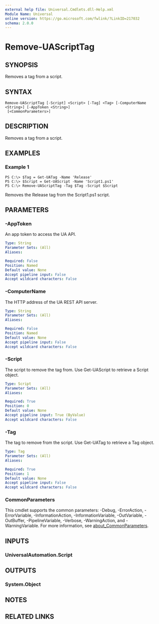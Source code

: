```yaml
---
external help file: Universal.Cmdlets.dll-Help.xml
Module Name: Universal
online version: https://go.microsoft.com/fwlink/?LinkID=217032
schema: 2.0.0
---
```


# Remove-UAScriptTag

## SYNOPSIS
Removes a tag from a script.

## SYNTAX

```
Remove-UAScriptTag [-Script] <Script> [-Tag] <Tag> [-ComputerName <String>] [-AppToken <String>]
 [<CommonParameters>]
```

## DESCRIPTION
Removes a tag from a script.

## EXAMPLES

### Example 1
```
PS C:\> $Tag = Get-UATag -Name 'Release'
PS C:\> $Script = Get-UAScript -Name 'Script1.ps1'
PS C:\> Remove-UAScriptTag -Tag $Tag -Script $Script
```

Removes the Release tag from the Script1.ps1 script.

## PARAMETERS

### -AppToken
An app token to access the UA API.

```yaml
Type: String
Parameter Sets: (All)
Aliases:

Required: False
Position: Named
Default value: None
Accept pipeline input: False
Accept wildcard characters: False
```

### -ComputerName
The HTTP address of the UA REST API server.

```yaml
Type: String
Parameter Sets: (All)
Aliases:

Required: False
Position: Named
Default value: None
Accept pipeline input: False
Accept wildcard characters: False
```

### -Script
The script to remove the tag from.
Use Get-UAScript to retrieve a Script object.

```yaml
Type: Script
Parameter Sets: (All)
Aliases:

Required: True
Position: 0
Default value: None
Accept pipeline input: True (ByValue)
Accept wildcard characters: False
```

### -Tag
The tag to remove from the script.
Use Get-UATag to retrieve a Tag object.

```yaml
Type: Tag
Parameter Sets: (All)
Aliases:

Required: True
Position: 1
Default value: None
Accept pipeline input: False
Accept wildcard characters: False
```

### CommonParameters
This cmdlet supports the common parameters: -Debug, -ErrorAction, -ErrorVariable, -InformationAction, -InformationVariable, -OutVariable, -OutBuffer, -PipelineVariable, -Verbose, -WarningAction, and -WarningVariable. For more information, see [about_CommonParameters](http://go.microsoft.com/fwlink/?LinkID=113216).

## INPUTS

### UniversalAutomation.Script
## OUTPUTS

### System.Object
## NOTES

## RELATED LINKS
